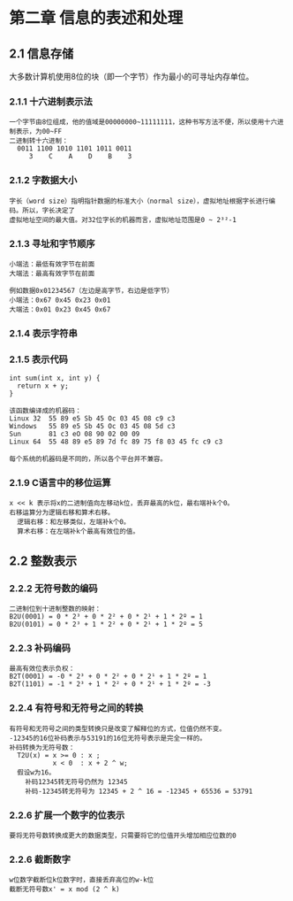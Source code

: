 # 第二章 信息的表述和处理
## 2.1 信息存储  
  大多数计算机使用8位的块（即一个字节）作为最小的可寻址内存单位。
  ### 2.1.1 十六进制表示法  
    一个字节由8位组成，他的值域是00000000~11111111，这种书写方法不便，所以使用十六进制表示，为00~FF  
    二进制转十六进制：  
      0011 1100 1010 1101 1011 0011  
         3    C    A    D    B    3
  ### 2.1.2 字数据大小
    字长（word size）指明指针数据的标准大小（normal size），虚拟地址根据字长进行编码。所以，字长决定了  
    虚拟地址空间的最大值。对32位字长的机器而言，虚拟地址范围是0 ~ 2³²-1
  ### 2.1.3 寻址和字节顺序
    小端法：最低有效字节在前面
    大端法：最高有效字节在前面

    例如数据0x01234567（左边是高字节，右边是低字节）
    小端法：0x67 0x45 0x23 0x01
    大端法：0x01 0x23 0x45 0x67
  ### 2.1.4 表示字符串
  ### 2.1.5 表示代码
    int sum(int x, int y) {
      return x + y;
    }
    
    该函数编译成的机器码：
    Linux 32  55 89 e5 Sb 45 Oc 03 45 08 c9 c3
    Windows   55 89 e5 Sb 45 Oc 03 45 08 5d c3
    Sun       81 c3 eO 08 90 02 00 09
    Linux 64  55 48 89 e5 89 7d fc 89 75 f8 03 45 fc c9 c3
    
    每个系统的机器码是不同的，所以各个平台并不兼容。
  ### 2.1.9 C语言中的移位运算
    x << k 表示将x的二进制值向左移动k位，丢弃最高的k位，最右端补k个0。
    右移运算分为逻辑右移和算术右移。
      逻辑右移：和左移类似，左端补k个0。
      算术右移：在左端补k个最高有效位的值。

## 2.2 整数表示  
  ### 2.2.2 无符号数的编码
    二进制位到十进制整数的映射：
    B2U(0001) = 0 * 2³ + 0 * 2² + 0 * 2¹ + 1 * 2º = 1
    B2U(0101) = 0 * 2³ + 1 * 2² + 0 * 2¹ + 1 * 2º = 5
  ### 2.2.3 补码编码
    最高有效位表示负权：
    B2T(0001) = -0 * 2³ + 0 * 2² + 0 * 2¹ + 1 * 2º = 1
    B2T(1101) = -1 * 2³ + 1 * 2² + 0 * 2¹ + 1 * 2º = -3
  ### 2.2.4 有符号和无符号之间的转换
    有符号和无符号之间的类型转换只是改变了解释位的方式，位值仍然不变。  
    -12345的16位补码表示与53191的16位无符号表示是完全一样的。
    补码转换为无符号数：  
      T2U(x) = x >= 0 : x ;
               x < 0  : x + 2 ^ w;
      假设w为16。  
        补码12345转无符号仍然为 12345
        补码-12345转无符号为 12345 + 2 ^ 16 = -12345 + 65536 = 53791
  ### 2.2.6 扩展一个数字的位表示
    要将无符号数转换成更大的数据类型，只需要将它的位值开头增加相应位数的0
  ### 2.2.6 截断数字
    w位数字截断位k位数字时，直接丢弃高位的w-k位  
    截断无符号数x' = x mod (2 ^ k)
    